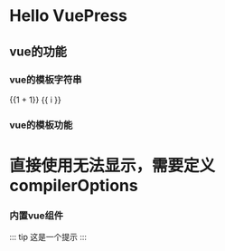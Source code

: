 # Hello VuePress

## vue的功能

### vue的模板字符串

{{1 + 1}}
<span v-for="i in 3">{{ i }} </span>


### vue的模板功能
直接使用无法显示，需要定义compilerOptions
<Other/>
================================================

<Other></Other>
<demo-1/>

### 内置vue组件

<Badge />
::: tip
这是一个提示
:::